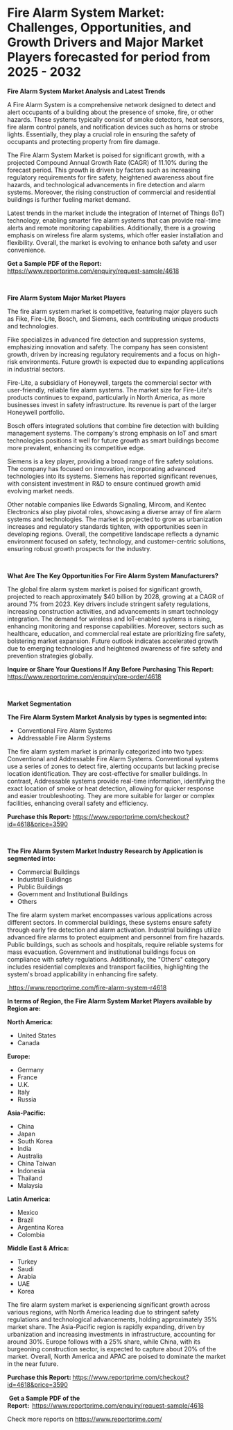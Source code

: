 <p><h1>Fire Alarm System Market: Challenges, Opportunities, and Growth Drivers and Major Market Players forecasted for period from 2025 - 2032</h1></p><p><strong>Fire Alarm System Market Analysis and Latest Trends</strong></p>
<p><p>A Fire Alarm System is a comprehensive network designed to detect and alert occupants of a building about the presence of smoke, fire, or other hazards. These systems typically consist of smoke detectors, heat sensors, fire alarm control panels, and notification devices such as horns or strobe lights. Essentially, they play a crucial role in ensuring the safety of occupants and protecting property from fire damage.</p><p>The Fire Alarm System Market is poised for significant growth, with a projected Compound Annual Growth Rate (CAGR) of 11.10% during the forecast period. This growth is driven by factors such as increasing regulatory requirements for fire safety, heightened awareness about fire hazards, and technological advancements in fire detection and alarm systems. Moreover, the rising construction of commercial and residential buildings is further fueling market demand. </p><p>Latest trends in the market include the integration of Internet of Things (IoT) technology, enabling smarter fire alarm systems that can provide real-time alerts and remote monitoring capabilities. Additionally, there is a growing emphasis on wireless fire alarm systems, which offer easier installation and flexibility. Overall, the market is evolving to enhance both safety and user convenience.</p></p>
<p><strong>Get a Sample PDF of the Report:&nbsp;</strong> <a href="https://www.reportprime.com/enquiry/request-sample/4618?utm_campaign=3290&utm_medium=2&utm_source=Github&utm_content=ia&utm_term=19032025&utm_id=fire-alarm-system">https://www.reportprime.com/enquiry/request-sample/4618</a></p>
<p>&nbsp;</p>
<p><strong>Fire Alarm System Major Market Players</strong></p>
<p><p>The fire alarm system market is competitive, featuring major players such as Fike, Fire-Lite, Bosch, and Siemens, each contributing unique products and technologies. </p><p>Fike specializes in advanced fire detection and suppression systems, emphasizing innovation and safety. The company has seen consistent growth, driven by increasing regulatory requirements and a focus on high-risk environments. Future growth is expected due to expanding applications in industrial sectors.</p><p>Fire-Lite, a subsidiary of Honeywell, targets the commercial sector with user-friendly, reliable fire alarm systems. The market size for Fire-Lite's products continues to expand, particularly in North America, as more businesses invest in safety infrastructure. Its revenue is part of the larger Honeywell portfolio.</p><p>Bosch offers integrated solutions that combine fire detection with building management systems. The company's strong emphasis on IoT and smart technologies positions it well for future growth as smart buildings become more prevalent, enhancing its competitive edge.</p><p>Siemens is a key player, providing a broad range of fire safety solutions. The company has focused on innovation, incorporating advanced technologies into its systems. Siemens has reported significant revenues, with consistent investment in R&D to ensure continued growth amid evolving market needs.</p><p>Other notable companies like Edwards Signaling, Mircom, and Kentec Electronics also play pivotal roles, showcasing a diverse array of fire alarm systems and technologies. The market is projected to grow as urbanization increases and regulatory standards tighten, with opportunities seen in developing regions. Overall, the competitive landscape reflects a dynamic environment focused on safety, technology, and customer-centric solutions, ensuring robust growth prospects for the industry.</p></p>
<p>&nbsp;</p>
<p><strong>What Are The Key Opportunities For Fire Alarm System Manufacturers?</strong></p>
<p><p>The global fire alarm system market is poised for significant growth, projected to reach approximately $40 billion by 2028, growing at a CAGR of around 7% from 2023. Key drivers include stringent safety regulations, increasing construction activities, and advancements in smart technology integration. The demand for wireless and IoT-enabled systems is rising, enhancing monitoring and response capabilities. Moreover, sectors such as healthcare, education, and commercial real estate are prioritizing fire safety, bolstering market expansion. Future outlook indicates accelerated growth due to emerging technologies and heightened awareness of fire safety and prevention strategies globally.</p></p>
<p><strong>Inquire or Share Your Questions If Any Before Purchasing This Report:</strong> <a href="https://www.reportprime.com/enquiry/pre-order/4618?utm_campaign=3290&utm_medium=2&utm_source=Github&utm_content=ia&utm_term=19032025&utm_id=fire-alarm-system">https://www.reportprime.com/enquiry/pre-order/4618</a></p>
<p>&nbsp;</p>
<p><strong>Market Segmentation</strong></p>
<p><strong>The Fire Alarm System Market Analysis by types is segmented into:</strong></p>
<p><ul><li>Conventional Fire Alarm Systems</li><li>Addressable Fire Alarm Systems</li></ul></p>
<p><p>The fire alarm system market is primarily categorized into two types: Conventional and Addressable Fire Alarm Systems. Conventional systems use a series of zones to detect fire, alerting occupants but lacking precise location identification. They are cost-effective for smaller buildings. In contrast, Addressable systems provide real-time information, identifying the exact location of smoke or heat detection, allowing for quicker response and easier troubleshooting. They are more suitable for larger or complex facilities, enhancing overall safety and efficiency.</p></p>
<p><strong>Purchase this Report:&nbsp;</strong><a href="https://www.reportprime.com/checkout?id=4618&price=3590&utm_campaign=3290&utm_medium=2&utm_source=Github&utm_content=ia&utm_term=19032025&utm_id=fire-alarm-system">https://www.reportprime.com/checkout?id=4618&price=3590</a></p>
<p>&nbsp;</p>
<p><strong>The Fire Alarm System Market Industry Research by Application is segmented into:</strong></p>
<p><ul><li>Commercial Buildings</li><li>Industrial Buildings</li><li>Public Buildings</li><li>Government and Institutional Buildings</li><li>Others</li></ul></p>
<p><p>The fire alarm system market encompasses various applications across different sectors. In commercial buildings, these systems ensure safety through early fire detection and alarm activation. Industrial buildings utilize advanced fire alarms to protect equipment and personnel from fire hazards. Public buildings, such as schools and hospitals, require reliable systems for mass evacuation. Government and institutional buildings focus on compliance with safety regulations. Additionally, the "Others" category includes residential complexes and transport facilities, highlighting the system's broad applicability in enhancing fire safety.</p></p>
<p><a href="https://www.reportprime.com/fire-alarm-system-r4618?utm_campaign=3290&utm_medium=2&utm_source=Github&utm_content=ia&utm_term=19032025&utm_id=fire-alarm-system">&nbsp;https://www.reportprime.com/fire-alarm-system-r4618</a></p>
<p><strong>In terms of Region, the Fire Alarm System Market Players available by Region are:</strong></p>
<p>
    <p> <strong> North America: </strong>
        <ul>
            <li>United States</li>
            <li>Canada</li>
        </ul>
        </p> 
    <p> <strong> Europe: </strong>
        <ul>
            <li>Germany</li>
            <li>France</li>
            <li>U.K.</li>
            <li>Italy</li>
            <li>Russia</li>
        </ul>
        </p> 
    <p> <strong> Asia-Pacific: </strong>
        <ul>
            <li>China</li>
            <li>Japan</li>
            <li>South Korea</li>
            <li>India</li>
            <li>Australia</li>
            <li>China Taiwan</li>
            <li>Indonesia</li>
            <li>Thailand</li>
            <li>Malaysia</li>
        </ul>
        </p> 
    <p> <strong> Latin America: </strong>
        <ul>
            <li>Mexico</li>
            <li>Brazil</li>
            <li>Argentina Korea</li>
            <li>Colombia</li>
        </ul>
        </p> 
    <p> <strong> Middle East & Africa: </strong>
        <ul>
            <li>Turkey</li>
            <li>Saudi</li>
            <li>Arabia</li>
            <li>UAE</li>
            <li>Korea</li>
        </ul>
    </p>
    </p>
<p><p>The fire alarm system market is experiencing significant growth across various regions, with North America leading due to stringent safety regulations and technological advancements, holding approximately 35% market share. The Asia-Pacific region is rapidly expanding, driven by urbanization and increasing investments in infrastructure, accounting for around 30%. Europe follows with a 25% share, while China, with its burgeoning construction sector, is expected to capture about 20% of the market. Overall, North America and APAC are poised to dominate the market in the near future.</p></p>
<p><strong>Purchase this Report: </strong><a href="https://www.reportprime.com/checkout?id=4618&price=3590&utm_campaign=3290&utm_medium=2&utm_source=Github&utm_content=ia&utm_term=19032025&utm_id=fire-alarm-system">https://www.reportprime.com/checkout?id=4618&price=3590</a></p>
<p>&nbsp;<strong>Get a Sample PDF of the Report:&nbsp;&nbsp;</strong><a href="https://www.reportprime.com/enquiry/request-sample/4618?utm_campaign=3290&utm_medium=2&utm_source=Github&utm_content=ia&utm_term=19032025&utm_id=fire-alarm-system">https://www.reportprime.com/enquiry/request-sample/4618</a></p>
<p><strong></strong></p>
<p>Check more reports on <a href="https://www.reportprime.com/?utm_campaign=3290&utm_medium=2&utm_source=Github&utm_content=ia&utm_term=19032025&utm_id=fire-alarm-system">https://www.reportprime.com/</a></p>